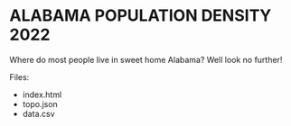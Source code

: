 # ALABAMA POPULATION DENSITY 2022
Where do most people live in sweet home Alabama? Well look no further!

Files:
   - index.html
   - topo.json
   - data.csv
